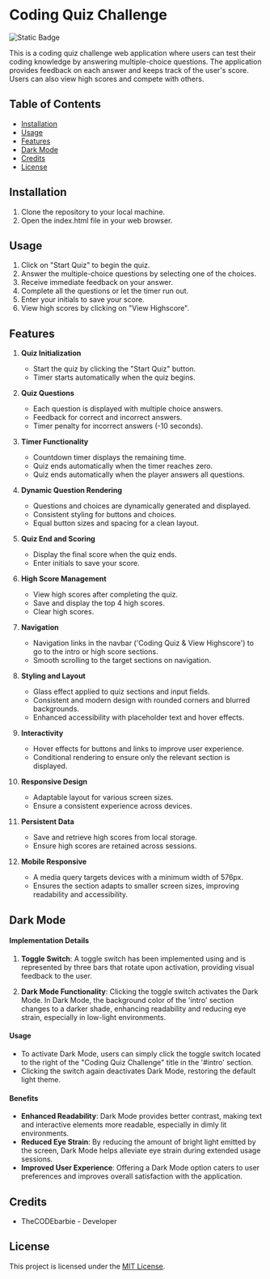 # Coding Quiz Challenge

![Static Badge](https://img.shields.io/badge/theCODEbarbie-%23FBF6E9?style=for-the-badge&logo=Spotlight&labelColor=%23F79AD3)

This is a coding quiz challenge web application where users can test their coding knowledge by answering multiple-choice questions. The application provides feedback on each answer and keeps track of the user's score. Users can also view high scores and compete with others.

## Table of Contents
- [Installation](#installation)
- [Usage](#usage)
- [Features](#features)
- [Dark Mode](#dark-mode)
- [Credits](#credits)
- [License](#license)

## Installation

1. Clone the repository to your local machine.
2. Open the index.html file in your web browser.

## Usage

1. Click on "Start Quiz" to begin the quiz.
2. Answer the multiple-choice questions by selecting one of the choices.
3. Receive immediate feedback on your answer.
4. Complete all the questions or let the timer run out.
5. Enter your initials to save your score.
6. View high scores by clicking on "View Highscore".

## Features

1. **Quiz Initialization**
   - Start the quiz by clicking the "Start Quiz" button.
   - Timer starts automatically when the quiz begins.

2. **Quiz Questions**
   - Each question is displayed with multiple choice answers.
   - Feedback for correct and incorrect answers.
   - Timer penalty for incorrect answers (-10 seconds).

3. **Timer Functionality**
   - Countdown timer displays the remaining time.
   - Quiz ends automatically when the timer reaches zero.
   - Quiz ends automatically when the player answers all questions.

4. **Dynamic Question Rendering**
   - Questions and choices are dynamically generated and displayed.
   - Consistent styling for buttons and choices.
   - Equal button sizes and spacing for a clean layout.

5. **Quiz End and Scoring**
   - Display the final score when the quiz ends.
   - Enter initials to save your score.

6. **High Score Management**
   - View high scores after completing the quiz.
   - Save and display the top 4 high scores.
   - Clear high scores.

7. **Navigation**
   - Navigation links in the navbar ('Coding Quiz & View Highscore') to go to the intro or high score sections.
   - Smooth scrolling to the target sections on navigation.

8. **Styling and Layout**
   - Glass effect applied to quiz sections and input fields.
   - Consistent and modern design with rounded corners and blurred backgrounds.
   - Enhanced accessibility with placeholder text and hover effects.

9. **Interactivity**
   - Hover effects for buttons and links to improve user experience.
   - Conditional rendering to ensure only the relevant section is displayed.

10. **Responsive Design**
    - Adaptable layout for various screen sizes.
    - Ensure a consistent experience across devices.

11. **Persistent Data**
    - Save and retrieve high scores from local storage.
    - Ensure high scores are retained across sessions.

12. **Mobile Responsive**

    - A media query targets devices with a minimum width of 576px. 
    - Ensures the section adapts to smaller screen sizes, improving readability and accessibility.

## Dark Mode 

#### Implementation Details
1. **Toggle Switch**: A toggle switch has been implemented using and is represented by three bars that rotate upon activation, providing visual feedback to the user.
   
2. **Dark Mode Functionality**: Clicking the toggle switch activates the Dark Mode. In Dark Mode, the background color of the 'intro' section changes to a darker shade, enhancing readability and reducing eye strain, especially in low-light environments.

#### Usage
- To activate Dark Mode, users can simply click the toggle switch located to the right of the "Coding Quiz Challenge" title in the '#intro' section.
- Clicking the switch again deactivates Dark Mode, restoring the default light theme.

#### Benefits
- **Enhanced Readability**: Dark Mode provides better contrast, making text and interactive elements more readable, especially in dimly lit environments.
- **Reduced Eye Strain**: By reducing the amount of bright light emitted by the screen, Dark Mode helps alleviate eye strain during extended usage sessions.
- **Improved User Experience**: Offering a Dark Mode option caters to user preferences and improves overall satisfaction with the application.

## Credits

- TheCODEbarbie - Developer

## License

This project is licensed under the [MIT License](LICENSE).
